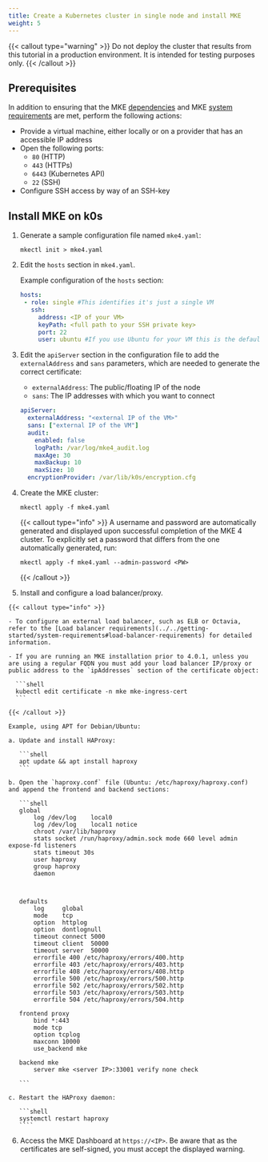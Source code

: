 ```yaml
---
title: Create a Kubernetes cluster in single node and install MKE
weight: 5
---
```


{{< callout type="warning" >}}
Do not deploy the cluster that results from this tutorial in a production
environment. It is intended for testing purposes only.
{{< /callout >}}

## Prerequisites
In addition to ensuring that the MKE [dependencies](../../../getting-started/install-mke-cli) and MKE [system requirements](../../../getting-started/system-requirements) are met, perform the following actions:

- Provide a virtual machine, either locally or on a provider that has an accessible IP address
- Open the following ports:
  - `80` (HTTP)
  - `443` (HTTPs)
  - `6443` (Kubernetes API)
  - `22` (SSH)
- Configure SSH access by way of an SSH-key


## Install MKE on k0s

1. Generate a sample configuration file named `mke4.yaml`:

   ```shell
   mkectl init > mke4.yaml
   ```

2. Edit the `hosts` section in `mke4.yaml`.

   Example configuration of the `hosts` section:

    ```yaml
    hosts:
     - role: single #This identifies it's just a single VM
       ssh:
         address: <IP of your VM>
         keyPath: <full path to your SSH private key> 
         port: 22
         user: ubuntu #If you use Ubuntu for your VM this is the default user
    ```
3. Edit the `apiServer` section in the configuration file to add the `externalAddress` and `sans` parameters, which are needed to generate the correct certificate: 

   * `externalAddress`: The public/floating IP of the node
   * `sans`: The IP addresses with which you want to connect 

    ```yaml
    apiServer:
      externalAddress: "<external IP of the VM>"
      sans: ["external IP of the VM"]
      audit:
        enabled: false
        logPath: /var/log/mke4_audit.log
        maxAge: 30
        maxBackup: 10
        maxSize: 10
      encryptionProvider: /var/lib/k0s/encryption.cfg
    ```
    

4. Create the MKE cluster:

   ```shell
   mkectl apply -f mke4.yaml
   ```

   {{< callout type="info" >}}
   A username and password are automatically generated and displayed upon successful completion of the MKE 4 cluster. 
   To explicitly set a password that differs from the one automatically generated, run: 
   ```shell
   mkectl apply -f mke4.yaml --admin-password <PW>
   ```
   {{< /callout >}}
   
  5. Install and configure a load balancer/proxy.

    {{< callout type="info" >}}

    - To configure an external load balancer, such as ELB or Octavia, refer to the [Load balancer requirements](../../getting-started/system-requirements#load-balancer-requirements) for detailed information.

    - If you are running an MKE installation prior to 4.0.1, unless you are using a regular FQDN you must add your load balancer IP/proxy or public address to the `ipAddresses` section of the certificate object:

      ```shell
      kubectl edit certificate -n mke mke-ingress-cert
      ```

    {{< /callout >}}

    Example, using APT for Debian/Ubuntu:

    a. Update and install HAProxy:

       ```shell
       apt update && apt install haproxy
       ```

    b. Open the `haproxy.conf` file (Ubuntu: /etc/haproxy/haproxy.conf) and append the frontend and backend sections: 

       ```shell
       global
           log /dev/log    local0 
           log /dev/log    local1 notice
           chroot /var/lib/haproxy
           stats socket /run/haproxy/admin.sock mode 660 level admin expose-fd listeners
           stats timeout 30s
           user haproxy
           group haproxy
           daemon



       defaults
           log     global
           mode    tcp
           option  httplog
           option  dontlognull
           timeout connect 5000
           timeout client  50000
           timeout server  50000
           errorfile 400 /etc/haproxy/errors/400.http
           errorfile 403 /etc/haproxy/errors/403.http
           errorfile 408 /etc/haproxy/errors/408.http
           errorfile 500 /etc/haproxy/errors/500.http
           errorfile 502 /etc/haproxy/errors/502.http
           errorfile 503 /etc/haproxy/errors/503.http
           errorfile 504 /etc/haproxy/errors/504.http

       frontend proxy
           bind *:443
           mode tcp
           option tcplog
           maxconn 10000
           use_backend mke

       backend mke
           server mke <server IP>:33001 verify none check
                                                     
       ```

    c. Restart the HAProxy daemon:

       ```shell
       systemctl restart haproxy
       ````

6. Access the MKE Dashboard at ```https://<IP>```. Be aware that as the certificates are self-signed, you must accept the displayed warning.
